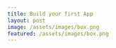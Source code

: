 ```yaml
---
title: Build your first App
layout: post
image: /assets/images/box.png
featured: /assets/images/box.png
---
```


<p></p>